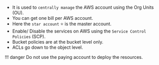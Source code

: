 - It is used to `centrally manage` the AWS account using the Org Units (OU).
- You can get one bill per AWS account.
- Here the `star account` ⭐ is the master account.
- Enable/ Disable the services on AWS using the `Service Control Policies` (SCP).
- Bucket policies are at the bucket level only.
- ACLs go down to the object level.

!!! danger
    Do not use the paying account to deploy the resources.
